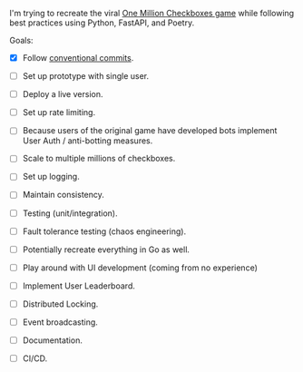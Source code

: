 I'm trying to recreate the viral [One Million Checkboxes game](https://github.com/nolenroyalty/one-million-checkboxes) while following best practices using Python, FastAPI, and Poetry. 

Goals:
- [x] Follow [conventional commits](conventionalcommits.org).
- [ ] Set up prototype with single user.
- [ ] Deploy a live version.
- [ ] Set up rate limiting.
- [ ] Because users of the original game have developed bots implement User Auth / anti-botting measures.
- [ ] Scale to multiple millions of checkboxes.
- [ ] Set up logging.
- [ ] Maintain consistency.
- [ ] Testing (unit/integration).
- [ ] Fault tolerance testing (chaos engineering).
- [ ] Potentially recreate everything in Go as well.
- [ ] Play around with UI development (coming from no experience)
- [ ] Implement User Leaderboard.
- [ ] Distributed Locking.
- [ ] Event broadcasting.
- [ ] Documentation.
- [ ] CI/CD.



